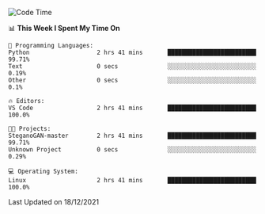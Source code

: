 <!--START_SECTION:waka-->
![Code Time](http://img.shields.io/badge/Code%20Time-823%20hrs%2046%20mins-blue)

📊 **This Week I Spent My Time On** 

```text
💬 Programming Languages: 
Python                   2 hrs 41 mins       █████████████████████████   99.71% 
Text                     0 secs              ░░░░░░░░░░░░░░░░░░░░░░░░░   0.19% 
Other                    0 secs              ░░░░░░░░░░░░░░░░░░░░░░░░░   0.1%

🔥 Editors: 
VS Code                  2 hrs 41 mins       █████████████████████████   100.0%

🐱‍💻 Projects: 
SteganoGAN-master        2 hrs 41 mins       █████████████████████████   99.71% 
Unknown Project          0 secs              ░░░░░░░░░░░░░░░░░░░░░░░░░   0.29%

💻 Operating System: 
Linux                    2 hrs 41 mins       █████████████████████████   100.0%

```


 Last Updated on 18/12/2021
<!--END_SECTION:waka-->
